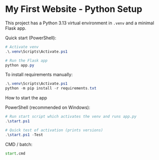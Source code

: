 # My First Website - Python Setup

This project has a Python 3.13 virtual environment in `.venv` and a minimal Flask app.

Quick start (PowerShell):

```powershell
# Activate venv
.\.venv\Scripts\Activate.ps1

# Run the Flask app
python app.py
```

To install requirements manually:

```powershell
.\.venv\Scripts\Activate.ps1
python -m pip install -r requirements.txt
```

How to start the app

PowerShell (recommended on Windows):

```powershell
# Run start script which activates the venv and runs app.py
.\start.ps1

# Quick test of activation (prints versions)
.\start.ps1 -Test
```

CMD / batch:

```cmd
start.cmd
```
